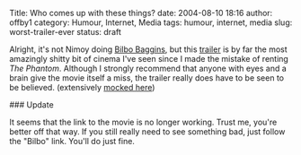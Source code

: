 Title: Who comes up with these things?
date: 2004-08-10 18:16
author: offby1
category: Humour, Internet, Media
tags: humour, internet, media
slug: worst-trailer-ever
status: draft

Alright, it's not Nimoy doing [Bilbo Baggins](/backlog/2002/11/26/hobbits/), but this [trailer]([http://www.boll-kg.de/neues/aitd_trailer_large.htm](http://www.boll-kg.de/neues/aitd_trailer_large.htm)) is by far the most amazingly shitty bit of cinema I've seen since I made the mistake of renting _The Phantom_. Although I strongly recommend that anyone with eyes and a brain give the movie itself a miss, the trailer really does have to be seen to be believed. (extensively [mocked here](<http://www.metafilter.com/mefi/34901>))

\### Update

It seems that the link to the movie is no longer working. Trust me, you're better off that way. If you still really need to see something bad, just follow the "Bilbo" link. You'll do just fine.
